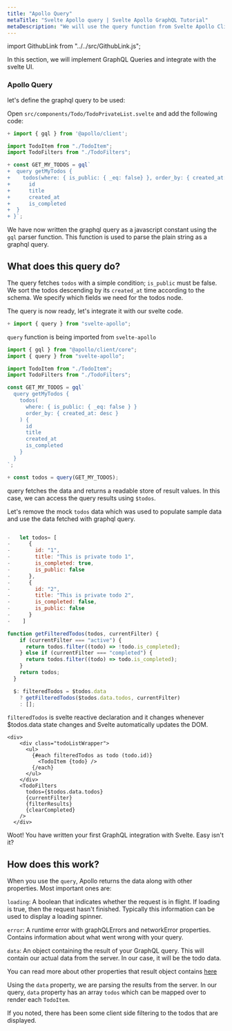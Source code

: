 ```yaml
---
title: "Apollo Query"
metaTitle: "Svelte Apollo query | Svelte Apollo GraphQL Tutorial"
metaDescription: "We will use the query function from Svelte Apollo Client to make GraphQL queries"
---
```


import GithubLink from "../../src/GithubLink.js";

In this section, we will implement GraphQL Queries and integrate with the svelte UI.

### Apollo Query

let's define the graphql query to be used:

Open `src/components/Todo/TodoPrivateList.svelte` and add the following code:

<GithubLink link="https://github.com/hasura/learn-graphql/blob/master/tutorials/frontend/svelte-apollo/app-final/src/components/Todo/TodoPrivateList.svelte" text="src/components/Todo/TodoPrivateList.svelte" />

```javascript
+ import { gql } from '@apollo/client';

import TodoItem from "./TodoItem";
import TodoFilters from "./TodoFilters";

+ const GET_MY_TODOS = gql`
+  query getMyTodos {
+    todos(where: { is_public: { _eq: false} }, order_by: { created_at: desc }) {
+      id
+      title
+      created_at
+      is_completed
+  }
+ }`;
```

We have now written the graphql query as a javascript constant using the `gql` parser function. This function is used to parse the plain string as a graphql query.

## What does this query do?

The query fetches `todos` with a simple condition; `is_public` must be false. We sort the todos descending by its `created_at` time according to the schema. We specify which fields we need for the todos node.

The query is now ready, let's integrate it with our svelte code.

```javascript
+ import { query } from "svelte-apollo";
```

`query` function is being imported from `svelte-apollo`

```javascript
import { gql } from "@apollo/client/core";
import { query } from "svelte-apollo";

import TodoItem from "./TodoItem";
import TodoFilters from "./TodoFilters";

const GET_MY_TODOS = gql`
  query getMyTodos {
    todos(
      where: { is_public: { _eq: false } }
      order_by: { created_at: desc }
    ) {
      id
      title
      created_at
      is_completed
    }
  }
`;

+ const todos = query(GET_MY_TODOS);
```

query fetches the data and returns a readable store of result values. In this case, we can access the query results using `$todos`.

Let's remove the mock `todos` data which was used to populate sample data and use the data fetched with graphql query.

```javascript

-   let todos= [
-      {
-        id: "1",
-        title: "This is private todo 1",
-        is_completed: true,
-        is_public: false
-      },
-      {
-        id: "2",
-        title: "This is private todo 2",
-        is_completed: false,
-        is_public: false
-      }
-    ]

function getFilteredTodos(todos, currentFilter) {
    if (currentFilter === "active") {
      return todos.filter((todo) => !todo.is_completed);
    } else if (currentFilter === "completed") {
      return todos.filter((todo) => todo.is_completed);
    }
    return todos;
  }

  $: filteredTodos = $todos.data
    ? getFilteredTodos($todos.data.todos, currentFilter)
    : [];
```

`filteredTodos` is svelte reactive declaration and it changes whenever $todos.data state changes and Svelte automatically updates the DOM.

```
<div>
    <div class="todoListWrapper">
      <ul>
        {#each filteredTodos as todo (todo.id)}
          <TodoItem {todo} />
        {/each}
      </ul>
    </div>
    <TodoFilters
      todos={$todos.data.todos}
      {currentFilter}
      {filterResults}
      {clearCompleted}
    />
  </div>
```

Woot! You have written your first GraphQL integration with Svelte. Easy isn't it?

## How does this work?

When you use the `query`, Apollo returns the data along with other properties. Most important ones are:

`loading`: A boolean that indicates whether the request is in flight. If loading is true, then the request hasn't finished. Typically this information can be used to display a loading spinner.

`error`: A runtime error with graphQLErrors and networkError properties. Contains information about what went wrong with your query.

`data`: An object containing the result of your GraphQL query. This will contain our actual data from the server. In our case, it will be the todo data.

You can read more about other properties that result object contains [here](https://www.apollographql.com/docs/react/data/queries/)

Using the `data` property, we are parsing the results from the server. In our query, `data` property has an array `todos` which can be mapped over to render each `TodoItem`.

If you noted, there has been some client side filtering to the todos that are displayed.
